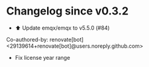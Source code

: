 # Changelog since v0.3.2
- ⬆️ Update emqx/emqx to v5.5.0 (#84)

Co-authored-by: renovate[bot] <29139614+renovate[bot]@users.noreply.github.com> 
- Fix license year range 
